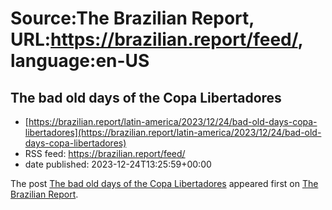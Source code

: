# Source:The Brazilian Report, URL:https://brazilian.report/feed/, language:en-US

## The bad old days of the Copa Libertadores
 - [https://brazilian.report/latin-america/2023/12/24/bad-old-days-copa-libertadores](https://brazilian.report/latin-america/2023/12/24/bad-old-days-copa-libertadores)
 - RSS feed: https://brazilian.report/feed/
 - date published: 2023-12-24T13:25:59+00:00

<p>The post <a href="https://brazilian.report/latin-america/2023/12/24/bad-old-days-copa-libertadores/">The bad old days of the Copa Libertadores</a> appeared first on <a href="https://brazilian.report">The Brazilian Report</a>.</p>

